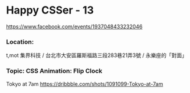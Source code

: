 # Happy CSSer - 13

https://www.facebook.com/events/1937048433232046

### Location:  
t,mot 集界科技 / 台北市大安區羅斯福路三段283巷21弄3號 / 永樂座的「對面」

### Topic: CSS Animation: Flip Clock

Tokyo at 7am
https://dribbble.com/shots/1091099-Tokyo-at-7am
